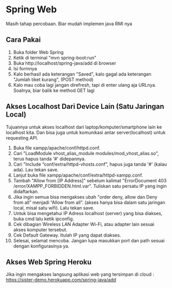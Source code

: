 # Spring Web
Masih tahap percobaan. Biar mudah implemen java RMI nya

## Cara Pakai
1. Buka folder Web Spring
2. Ketik di terminal "mvn spring-boot:run"
3. Buka http://localhost/spring-java/add di browser
4. Isi formnya
5. Kalo berhasil ada keterangan "Saved", kalo gagal ada keterangan "Jumlah tiket kurang", (POST method)
6. Kalo mau coba lagi jangan direfresh, tapi di enter ulang aja URLnya. Soalnya, biar balik ke method GET lagi

## Akses Localhost Dari Device Lain (Satu Jaringan Local)
Tujuannya untuk akses localhost dari laptop/komputer/smartphone lain ke localhost kita. Dan bisa juga untuk komunikasi antar server(localhost) untuk requesting API.
1. Buka file xampp/apache/conf/httpd.conf.
2. Cari "LoadModule vhost_alias_module modules/mod_vhost_alias.so", terus hapus tanda '#' didepannya.
3. Cari "Include “conf/extra/httpd-vhosts.conf", hapus juga tanda '#' (kalau ada). Lau tekan save.
4. Lanjut buka file xampp/apache/conf/extra/httpd-xampp.conf.
5. Tambah "Allow from [IP Address]" sebelum kalimat "ErrorDocument 403 /error/XAMPP_FORBIDDEN.html.var". Tuliskan satu persatu IP yang ingin didaftarkan.
6. Jika ingin semua bisa mengakses ubah "order deny, allow dan Deny from all” menjadi “Allow from all”. (akses hanya bisa dalam satu jaringan local, misal satu wifi). Lalu tekan save.
7. Untuk bisa mengetahui IP Adress localhost (server) yang bisa diakses, buka cmd lalu ketik ipconfig.
8. Cek dibagian Wireless LAN Adapter Wi-Fi, atau adapter lain sesuai akses komputer tersebut.
9. Cek Default Gateway. Itulah IP yang dapat diakses.
10. Selesai, selamat mencoba. Jangan lupa masukkan port dan path sesuai dengan konfigurasinya ya.

## Akses Web Spring Heroku
Jika ingin mengakses langsung aplikasi web yang tersimpan di cloud :
https://sister-demo.herokuapp.com/spring-java/add
